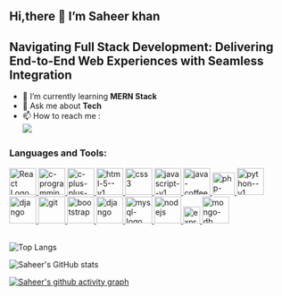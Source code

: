 ## Hi,there 👋 I’m Saheer khan

## Navigating Full Stack Development: Delivering End-to-End Web Experiences with Seamless Integration

- 🌱 I’m currently learning **MERN Stack**
- 💬 Ask me about **Tech**
- 📫 How to reach me :
 <br /><a href="https://www.linkedin.com/in/saheerkhan47/" target="_blank">
  <img src="https://img.shields.io/badge/LinkedIn-0077B5?style=for-the-badge&logo=linkedin&logoColor=white"/></a> 
 
### Languages and Tools:
<a href="https://react.dev/" target="_blank">
    <img width="48" height="48" src="https://img.icons8.com/external-tal-revivo-color-tal-revivo/48/external-react-a-javascript-library-for-building-user-interfaces-logo-color-tal-revivo.png" alt="React Logo"/>
</a> <a href="https://www.cprogramming.com/" target="_blank">
    <img width="48" height="48" src="https://img.icons8.com/color/48/c-programming.png" alt="c-programming"/>
</a> <a href="https://www.w3schools.com/cpp/cpp_intro.asp" target="_blank">
<img width="48" height="48" src="https://img.icons8.com/fluency/48/c-plus-plus-logo.png" alt="c-plus-plus-logo"/>
</a> <a href="https://html.com/" target="_blank">
<img width="48" height="48" src="https://img.icons8.com/color/48/html-5--v1.png" alt="html-5--v1"/>
</a> <a href="https://www.w3schools.com/css/" target="_blank">
    <img width="48" height="48" src="https://img.icons8.com/color/48/css3.png" alt="css3"/>
</a> <a href="https://www.w3schools.com/js/" target="_blank">
    <img width="48" height="48" src="https://img.icons8.com/color/48/javascript--v1.png" alt="javascript--v1"/>
</a> <a href="https://www.java.com/en/" target="_blank">
    <img width="48" height="48" src="https://img.icons8.com/fluency/48/java-coffee-cup-logo.png" alt="java-coffee-cup-logo"/>
</a> <a href="https://www.php.net/" target="_blank">
    <img width="40" height="40" src="https://img.icons8.com/officexs/40/php-logo.png" alt="php-logo"/>
</a> <a href="https://www.python.org/" target="_blank">
    <img width="48" height="48" src="https://img.icons8.com/color/48/python--v1.png" alt="python--v1"/>
</a> <a href="https://www.djangoproject.com/" target="_blank">
    <img width="48" height="48" src="https://img.icons8.com/color/48/django.png" alt="django"/>
</a> <a href="https://git-scm.com/" target="_blank">
    <img width="48" height="48" src="https://img.icons8.com/color/48/git.png" alt="git"/>
</a> <a href="https://getbootstrap.com/" target="_blank">
   <img width="48" height="48" src="https://img.icons8.com/fluency/48/bootstrap.png" alt="bootstrap"/>
</a> <a href="https://www.djangoproject.com/" target="_blank">
    <img width="48" height="48" src="https://img.icons8.com/color/48/django.png" alt="django"/>
</a> <a href="https://www.mysql.com/" target="_blank">
    <img width="48" height="48" src="https://img.icons8.com/color/48/mysql-logo.png" alt="mysql-logo"/>
</a> <a href="https://nodejs.org/en" target="_blank">
    <img width="48" height="48" src="https://img.icons8.com/color/48/nodejs.png" alt="nodejs"/>
</a> <a href="https://expressjs.com/" target="_blank">
    <img width="30" height="30" src="https://img.icons8.com/officexs/30/express-js.png" alt="express-js"/>
</a> <a href="https://www.mongodb.com/" target="_blank">
    <img width="48" height="48" src="https://img.icons8.com/color/48/mongo-db.png" alt="mongo-db"/>
</a> 
<br><br>

![Top Langs](https://github-readme-stats.vercel.app/api/top-langs/?username=saheerkhan47&layout=compact)

![Saheer's GitHub stats](https://github-readme-stats.vercel.app/api?username=saheerkhan47&theme=dark&show_icons=true&&hide=issues,contribs)


[![Saheer's github activity graph](https://github-readme-activity-graph.vercel.app/graph?username=saheerkhan47&bg_color=000000&color=ffffff&line=00ff80&point=ffffff&area=true&hide_border=true)](https://github.com/saheerkhan47/github-readme-activity-graph)

<!---
saheerkhan47/saheerkhan47 is a ✨ special ✨ repository because its `README.md` (this file) appears on your GitHub profile.
You can click the Preview link to take a look at your changes.
--->
